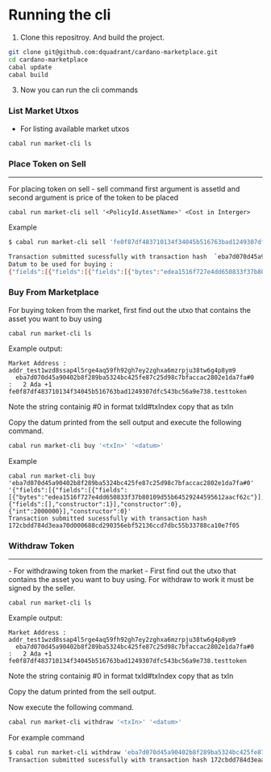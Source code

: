 Running the cli
=================
1. Clone this repositroy. And build the project.

```bash
git clone git@github.com:dquadrant/cardano-marketplace.git
cd cardano-marketplace
cabal update
cabal build
```

3. Now you can run the cli commands
### List Market Utxos

- For listing available market utxos
```
cabal run market-cli ls
```


### Place Token on Sell
<hr>
For placing token on sell - sell command first argument is assetId and second argument is price of the token to be placed

```
cabal run market-cli sell '<PolicyId.AssetName>' <Cost in Interger>
```
Example 
```bash
$ cabal run market-cli sell 'fe0f87df483710134f34045b516763bad1249307dfc543bc56a9e738.testtoken' 2000000

Transaction submitted sucessfully with transaction hash  `eba7d070d45a90402b8f289ba5324bc425fe87c25d98c7bfaccac2802e1da7fa`
Datum to be used for buying :
{"fields":[{"fields":[{"fields":[{"bytes":"edea1516f727e4dd650833f37b80109d55b64529244595612aacf62c"}],"constructor":0},{"fields":[],"constructor":1}],"constructor":0},{"int":2000000}],"constructor":0}

```


### Buy From Marketplace
For buying token from the market, first find out the utxo that contains the asset you want to buy using

```
cabal run market-cli ls
```

Example output:

```
Market Address : addr_test1wzd8ssap4l5rge4aq59fh92gh7ey2zghxa6mzrpju38tw6g4p8ym9
  eba7d070d45a90402b8f289ba5324bc425fe87c25d98c7bfaccac2802e1da7fa#0	:	2 Ada +1 fe0f87df483710134f34045b516763bad1249307dfc543bc56a9e738.testtoken
```

Note the string containig #0 in format txId#txIndex copy that as txIn

Copy the datum printed from the sell output and execute the following command.

```bash
cabal run market-cli buy '<txIn>' '<datum>'
```

Example

```
cabal run market-cli buy 'eba7d070d45a90402b8f289ba5324bc425fe87c25d98c7bfaccac2802e1da7fa#0' '{"fields":[{"fields":[{"fields":[{"bytes":"edea1516f727e4dd650833f37b80109d55b64529244595612aacf62c"}],"constructor":0},{"fields":[],"constructor":1}],"constructor":0},{"int":2000000}],"constructor":0}'
Transaction submitted sucessfully with transaction hash 172cbdd784d3eaa70d000688cd290356ebf52136ccd7dbc55b33788ca10e7f05
```

### Withdraw Token
<hr>
- For withdrawing token from the market - First find out the utxo that contains the asset you want to buy using. For withdraw to work it must be signed by the seller.

```
cabal run market-cli ls
```

Example output:

```
Market Address : addr_test1wzd8ssap4l5rge4aq59fh92gh7ey2zghxa6mzrpju38tw6g4p8ym9
  eba7d070d45a90402b8f289ba5324bc425fe87c25d98c7bfaccac2802e1da7fa#0	:	2 Ada +1 fe0f87df483710134f34045b516763bad1249307dfc543bc56a9e738.testtoken
```

Note the string containig #0 in format txId#txIndex copy that as txIn

Copy the datum printed from the sell output.


Now execute the following command.

```bash
cabal run market-cli withdraw '<txIn>' '<datum>'
```

For example command

```bash
$ cabal run market-cli withdraw 'eba7d070d45a90402b8f289ba5324bc425fe87c25d98c7bfaccac2802e1da7fa#0' '{"fields":[{"fields":[{"fields":[{"bytes":"edea1516f727e4dd650833f37b80109d55b64529244595612aacf62c"}],"constructor":0},{"fields":[],"constructor":1}],"constructor":0},{"int":2000000}],"constructor":0}'
Transaction submitted sucessfully with transaction hash 172cbdd784d3eaa70d000688cd290356ebf52136ccd7dbc55b33788ca10e7f05
```